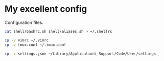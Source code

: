 # My excellent config

Configuration files.

```sh
cat shell/bashrc.sh shell/aliases.sh > ~/.shellrc

cp -v vimrc ~/.vimrc
cp -v tmux.conf ~/.tmux.conf

cp -v settings.json ~/Library/Application\ Support/Code/User/settings.json
```

